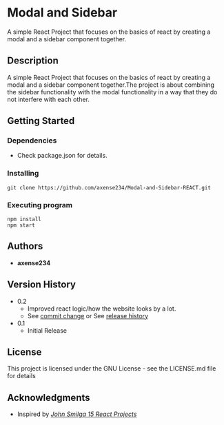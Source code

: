# **Modal and Sidebar**

A simple React Project that focuses on the basics of react by creating a modal and a sidebar component together.

## **Description**

A simple React Project that focuses on the basics of react by creating a modal and a sidebar component together.The project is about combining the sidebar functionality with the modal functionality in a way that they do not interfere with each other.

## **Getting Started**

### Dependencies

- Check package.json for details.

### Installing

```
git clone https://github.com/axense234/Modal-and-Sidebar-REACT.git
```

### Executing program

```
npm install
npm start
```

## **Authors**

- **axense234**

## **Version History**

- 0.2
  - Improved react logic/how the website looks by a lot.
  - See [commit change](https://github.com/axense234/Modal-and-Sidebar-REACT/commits/master) or See [release history](https://github.com/axense234/Modal-and-Sidebar-REACT/releases)
- 0.1
  - Initial Release

## **License**

This project is licensed under the GNU License - see the LICENSE.md file for details

## **Acknowledgments**

- Inspired by [_John Smilga 15 React Projects_](https://www.youtube.com/watch?v=a_7Z7C_JCyo&t=8s)
